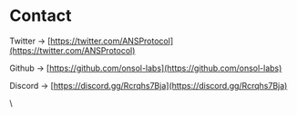 # Contact

Twitter -> [https://twitter.com/ANSProtocol](https://twitter.com/ANSProtocol)

Github -> [https://github.com/onsol-labs](https://github.com/onsol-labs)

Discord -> [https://discord.gg/Rcrqhs7Bja](https://discord.gg/Rcrqhs7Bja)

\
